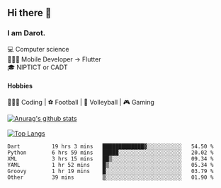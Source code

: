 ## Hi there 👋

### I am Darot.

💻 Computer science <br>
🧑🏻‍💻 Mobile Developer -> Flutter<br>
🎓 NIPTICT or CADT<br>

#### Hobbies 
🧑🏻‍💻 Coding  |  ⚽️ Football | 🏐 Volleyball | 🎮 Gaming<br>

<!-- [![Darot's GitHub stats](https://github-readme-stats.vercel.app/api?username=darot-chen)](https://github.com/darot-chen/github-readme-stats) -->
<!--
**darot-chen/darot-chen** is a ✨ _special_ ✨ repository because its `README.md` (this file) appears on your GitHub profile.

Here are some ideas to get you started:

- 🔭 I’m currently working on ...
- 🌱 I’m currently learning ...
- 👯 I’m looking to collaborate on ...
- 🤔 I’m looking for help with ...
- 💬 Ask me about ...
- 📫 How to reach me: ...
- 😄 Pronouns: ...
- ⚡ Fun fact: ...
-->

[![Anurag's github stats](https://github-readme-stats.vercel.app/api?username=darot-chen&count_private=true&theme=cobalt&show_icons=true)](https://github.com/darot-chen)
</br>
</br>
[![Top Langs](https://github-readme-stats.vercel.app/api/top-langs/?username=darot-chen&layout=compact&theme=cobalt)](https://github.com/darot-chen/)


<!--START_SECTION:waka-->

```text
Dart          19 hrs 3 mins   █████████████▓░░░░░░░░░░░   54.50 %
Python        6 hrs 59 mins   █████░░░░░░░░░░░░░░░░░░░░   20.02 %
XML           3 hrs 15 mins   ██▒░░░░░░░░░░░░░░░░░░░░░░   09.34 %
YAML          1 hr 52 mins    █▒░░░░░░░░░░░░░░░░░░░░░░░   05.34 %
Groovy        1 hr 19 mins    █░░░░░░░░░░░░░░░░░░░░░░░░   03.79 %
Other         39 mins         ▒░░░░░░░░░░░░░░░░░░░░░░░░   01.90 %
```

<!--END_SECTION:waka-->
